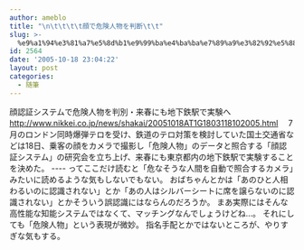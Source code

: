 ```yaml
---
author: ameblo
title: "\n\t\t\t\t顔で危険人物を判断\t\t"
slug: >-
  %e9%a1%94%e3%81%a7%e5%8d%b1%e9%99%ba%e4%ba%ba%e7%89%a9%e3%82%92%e5%88%a4%e6%96%ad
id: 2564
date: '2005-10-18 23:04:22'
layout: post
categories:
  - 随筆
---
```


顔認証システムで危険人物を判別・来春にも地下鉄駅で実験へ http://www.nikkei.co.jp/news/shakai/20051018AT1G1803118102005.html 　7月のロンドン同時爆弾テロを受け、鉄道のテロ対策を検討していた国土交通省などは18日、乗客の顔をカメラで撮影し「危険人物」のデータと照合する「顔認証システム」の研究会を立ち上げ、来春にも東京都内の地下鉄駅で実験することを決めた。 ---- ってここだけ読むと「危なそうな人間を自動で照合するカメラ」みたいに読めるような気もしないでもない。 おばちゃんとかは「あのひと人相わるいのに認識されない」とか「あの人はシルバーシートに席を譲らないのに認識されない」とかそういう誤認識にはならんのだろうか。 まあ実際にはそんな高性能な知能システムではなくて、マッチングなんでしょうけどね…。 それにしても「危険人物」という表現が微妙。 指名手配とかではないところが、やりすぎな気もする。